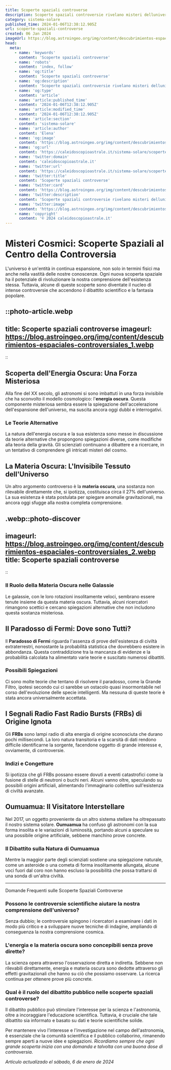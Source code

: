 ```yaml
---
title: Scoperte spaziali controverse
description: Scoperte spaziali controversie rivelano misteri delluniverso. Leggi il nostro blog per le ultime rivelazioni e dibattiti esperti!
category: sistema-solare
published_time: 2024-01-06T12:38:12.905Z
url: scoperte-spaziali-controverse
created: 06 Jan 2024
imageUrl: https://blog.astroingeo.org/img/content/descubrimientos-espaciales-controversiales_1.webp
head:
  meta:
    - name: 'keywords'
      content: 'Scoperte spaziali controverse'
    - name: 'robots'
      content: 'index, follow'
    - name: 'og:title'
      content: 'Scoperte spaziali controverse'
    - name: 'og:description'
      content: 'Scoperte spaziali controversie rivelano misteri delluniverso. Leggi il nostro blog per le ultime rivelazioni e dibattiti esperti!'
    - name: 'og:type'
      content: 'article'
    - name: 'article:published_time'
      content: '2024-01-06T12:38:12.905Z'
    - name: 'article:modified_time'
      content: '2024-01-06T12:38:12.905Z'
    - name: 'article:section'
      content: 'sistema-solare'
    - name: 'article:author'
      content: 'Elena'
    - name: 'og:image'
      content: 'https://blog.astroingeo.org/img/content/descubrimientos-espaciales-controversiales_1.webp'
    - name: 'og:url'
      content: 'https://caleidoscopioastrale.it/sistema-solare/scoperte-spaziali-controverse'
    - name: 'twitter:domain'
      content: 'caleidoscopioastrale.it'
    - name: 'twitter:url'
      content: 'https://caleidoscopioastrale.it/sistema-solare/scoperte-spaziali-controverse'
    - name: 'twitter:title'
      content: 'Scoperte spaziali controverse'
    - name: 'twitter:card'
      content: 'https://blog.astroingeo.org/img/content/descubrimientos-espaciales-controversiales_1.webp'
    - name: 'twitter:description'
      content: 'Scoperte spaziali controversie rivelano misteri delluniverso. Leggi il nostro blog per le ultime rivelazioni e dibattiti esperti!'
    - name: 'twitter:image'
      content: 'https://blog.astroingeo.org/img/content/descubrimientos-espaciales-controversiales_1.webp'
    - name: 'copyright'
      content: '© 2024 caleidoscopioastrale.it'
---
```

# Misteri Cosmici: Scoperte Spaziali al Centro della Controversia

L'universo è un'entità in continua espansione, non solo in termini fisici ma anche nella vastità delle nostre conoscenze. Ogni nuova scoperta spaziale ha il potenziale di rivoluzionare la nostra comprensione dell'esistenza stessa. Tuttavia, alcune di queste scoperte sono diventate il nucleo di intense controversie che accendono il dibattito scientifico e la fantasia popolare.

::photo-article.webp
---
title: Scoperte spaziali controverse
imageurl: https://blog.astroingeo.org/img/content/descubrimientos-espaciales-controversiales_1.webp
---
::

## Scoperta dell'Energia Oscura: Una Forza Misteriosa

Alla fine del XX secolo, gli astronomi si sono imbattuti in una forza invisibile che ha sconvolto il modello cosmologico: l'**energia oscura**. Questa componente misteriosa sembra essere la spiegazione dell'accelerazione dell'espansione dell'universo, ma suscita ancora oggi dubbi e interrogativi.

### Le Teorie Alternative

La natura dell'energia oscura e la sua esistenza sono messe in discussione da teorie alternative che propongono spiegazioni diverse, come modifiche alla teoria della gravità. Gli scienziati continuano a dibattere e a ricercare, in un tentativo di comprendere gli intricati misteri del cosmo.

## La Materia Oscura: L'Invisibile Tessuto dell'Universo

Un altro argomento controverso è la **materia oscura**, una sostanza non rilevabile direttamente che, si ipotizza, costituisca circa il 27% dell'universo. La sua esistenza è stata postulata per spiegare anomalie gravitazionali, ma ancora oggi sfugge alla nostra completa comprensione.

.webp::photo-discover
---
imageurl: https://blog.astroingeo.org/img/content/descubrimientos-espaciales-controversiales_2.webp
title: Scoperte spaziali controverse
---
::

### Il Ruolo della Materia Oscura nelle Galassie

Le galassie, con le loro rotazioni insolitamente veloci, sembrano essere tenute insieme da questa materia oscura. Tuttavia, alcuni ricercatori rimangono scettici e cercano spiegazioni alternative che non includono questa sostanza misteriosa.

## Il Paradosso di Fermi: Dove sono Tutti?

Il **Paradosso di Fermi** riguarda l'assenza di prove dell'esistenza di civiltà extraterrestri, nonostante la probabilità statistica che dovrebbero esistere in abbondanza. Questa contraddizione tra la mancanza di evidenze e la probabilità calcolata ha alimentato varie teorie e suscitato numerosi dibattiti.

### Possibili Spiegazioni

Ci sono molte teorie che tentano di risolvere il paradosso, come la Grande Filtro, ipotesi secondo cui ci sarebbe un ostacolo quasi insormontabile nel corso dell'evoluzione delle specie intelligenti. Ma nessuna di queste teorie è stata ancora universalmente accettata.

## I Segnali Radio Fast Radio Bursts (FRBs) di Origine Ignota

Gli **FRBs** sono lampi radio di alta energia di origine sconosciuta che durano pochi millisecondi. La loro natura transitoria e la scarsità di dati rendono difficile identificarne la sorgente, facendone oggetto di grande interesse e, ovviamente, di controversie.

### Indizi e Congetture

Si ipotizza che gli FRBs possano essere dovuti a eventi catastrofici come la fusione di stelle di neutroni o buchi neri. Alcuni vanno oltre, speculando su possibili origini artificiali, alimentando l'immaginario collettivo sull'esistenza di civiltà avanzate.

## Oumuamua: Il Visitatore Interstellare

Nel 2017, un oggetto proveniente da un altro sistema stellare ha oltrepassato il nostro sistema solare. **Oumuamua** ha confuso gli astronomi con la sua forma insolita e le variazioni di luminosità, portando alcuni a speculare su una possibile origine artificiale, sebbene manchino prove concrete.

### Il Dibattito sulla Natura di Oumuamua

Mentre la maggior parte degli scienziati sostiene una spiegazione naturale, come un asteroide o una cometa di forma insolitamente allungata, alcune voci fuori dal coro non hanno escluso la possibilità che possa trattarsi di una sonda di un'altra civiltà.

---

Domande Frequenti sulle Scoperte Spaziali Controverse

### Possono le controversie scientifiche aiutare la nostra comprensione dell'universo?

Senza dubbio; le controversie spingono i ricercatori a esaminare i dati in modo più critico e a sviluppare nuove tecniche di indagine, ampliando di conseguenza la nostra comprensione cosmica.

### L'energia e la materia oscura sono concepibili senza prove dirette?

La scienza opera attraverso l'osservazione diretta e indiretta. Sebbene non rilevabili direttamente, energia e materia oscura sono dedotte attraverso gli effetti gravitazionali che hanno su ciò che possiamo osservare. La ricerca continua per ottenere prove più concrete.

### Qual è il ruolo del dibattito pubblico nelle scoperte spaziali controverse?

Il dibattito pubblico può stimolare l'interesse per la scienza e l'astronomia, oltre a incoraggiare l'educazione scientifica. Tuttavia, è cruciale che tale dibattito sia informato e basato su dati e teorie scientifiche solide.

Per mantenere vivo l'interesse e l'investigazione nel campo dell'astronomia, è essenziale che la comunità scientifica e il pubblico collaborino, rimanendo sempre aperti a nuove idee e spiegazioni. *Ricordiamo sempre che ogni grande scoperta inizia con una domanda e talvolta con una buona dose di controversia*.

_Artículo actualizado el sábado, 6 de enero de 2024_